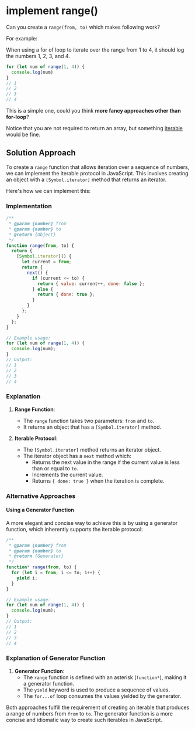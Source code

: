 # implement range()

<audio src="assets/implement%20range().mp3"></audio>

Can you create a `range(from, to)` which makes following work?

For example:

When using a for of loop to iterate over the range from 1 to 4, it should log the numbers 1, 2, 3, and 4.

```js
for (let num of range(1, 4)) {
  console.log(num)  
}
// 1
// 2
// 3
// 4
```

This is a simple one, could you think **more fancy approaches other than for-loop**?

Notice that you are not required to return an array, but something [iterable](https://developer.mozilla.org/en-US/docs/Web/JavaScript/Reference/Iteration_protocols#the_iterator_protocol) would be fine.

## Solution Approach

To create a `range` function that allows iteration over a sequence of numbers, we can implement the iterable protocol in JavaScript. This involves creating an object with a `[Symbol.iterator]` method that returns an iterator.

Here's how we can implement this:

### Implementation

```javascript
/**
 * @param {number} from
 * @param {number} to
 * @return {Object}
 */
function range(from, to) {
  return {
    [Symbol.iterator]() {
      let current = from;
      return {
        next() {
          if (current <= to) {
            return { value: current++, done: false };
          } else {
            return { done: true };
          }
        }
      };
    }
  };
}

// Example usage:
for (let num of range(1, 4)) {
  console.log(num);
}
// Output:
// 1
// 2
// 3
// 4
```

### Explanation

1. **Range Function**:
   - The `range` function takes two parameters: `from` and `to`.
   - It returns an object that has a `[Symbol.iterator]` method.

2. **Iterable Protocol**:
   - The `[Symbol.iterator]` method returns an iterator object.
   - The iterator object has a `next` method which:
     - Returns the next value in the range if the current value is less than or equal to `to`.
     - Increments the current value.
     - Returns `{ done: true }` when the iteration is complete.

### Alternative Approaches

#### Using a Generator Function
A more elegant and concise way to achieve this is by using a generator function, which inherently supports the iterable protocol:

```javascript
/**
 * @param {number} from
 * @param {number} to
 * @return {Generator}
 */
function* range(from, to) {
  for (let i = from; i <= to; i++) {
    yield i;
  }
}

// Example usage:
for (let num of range(1, 4)) {
  console.log(num);
}
// Output:
// 1
// 2
// 3
// 4
```

### Explanation of Generator Function

1. **Generator Function**:
   - The `range` function is defined with an asterisk (`function*`), making it a generator function.
   - The `yield` keyword is used to produce a sequence of values.
   - The `for...of` loop consumes the values yielded by the generator.

Both approaches fulfill the requirement of creating an iterable that produces a range of numbers from `from` to `to`. The generator function is a more concise and idiomatic way to create such iterables in JavaScript.